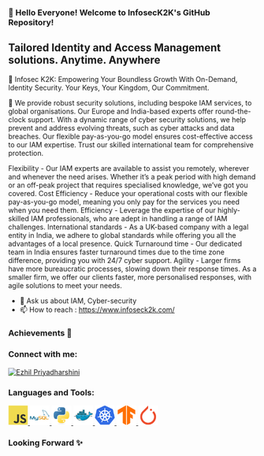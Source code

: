 ### 👋 Hello Everyone! Welcome to InfosecK2K's GitHub Repository!

## Tailored Identity and Access Management solutions. Anytime. Anywhere
💖 Infosec K2K: Empowering Your Boundless Growth With On-Demand, Identity Security. Your Keys, Your Kingdom, Our Commitment.

🌟 We provide robust security solutions, including bespoke IAM services, to global organisations. Our Europe and India-based experts offer round-the-clock support. With a dynamic range of cyber security solutions, we help prevent and address evolving threats, such as cyber attacks and data breaches. Our flexible pay-as-you-go model ensures cost-effective access to our IAM expertise. Trust our skilled international team for comprehensive protection.

Flexibility - Our IAM experts are available to assist you remotely, wherever and whenever the need arises. Whether it’s a peak period with high demand or an off-peak project that requires specialised knowledge, we’ve got you covered.
Cost Efficiency - Reduce your operational costs with our flexible pay-as-you-go model, meaning you only pay for the services you need when you need them.
Efficiency - Leverage the expertise of our highly-skilled IAM professionals, who are adept in handling a range of IAM challenges.
International standards - As a UK-based company with a legal entity in India, we adhere to global standards while offering you all the advantages of a local presence.
Quick Turnaround time - Our dedicated team in India ensures faster turnaround times due to the time zone difference, providing you with 24/7 cyber support.
Agility - Larger firms have more bureaucratic processes, slowing down their response times. As a smaller firm, we offer our clients faster, more personalised responses, with agile solutions to meet your needs.

- 💬 Ask us about IAM, Cyber-security 
- 📫 How to reach : https://www.infoseck2k.com/

### Achievements 🔭

<h3 align="left">Connect with me:</h3>
<p align="left">
<a href="https://www.linkedin.com/company/infosec-k2k/" target="blank"><img align="center" src="https://cdn.jsdelivr.net/npm/simple-icons@3.0.1/icons/linkedin.svg" alt="Ezhil Priyadharshini" height="30" width="40" /></a>
</p>

<h3 align="left">Languages and Tools:</h3>
<p align="left">  
 <a href="https://developer.mozilla.org/en-US/docs/Web/JavaScript" target="_blank"> <img src="https://raw.githubusercontent.com/devicons/devicon/master/icons/javascript/javascript-original.svg" alt="javascript" width="40" height="40"/> </a> <a href="https://www.mysql.com/" target="_blank"> <img src="https://raw.githubusercontent.com/devicons/devicon/master/icons/mysql/mysql-original-wordmark.svg" alt="mysql" width="40" height="40"/> </a>
 <a href="https://www.python.org" target="_blank"> <img src="https://raw.githubusercontent.com/devicons/devicon/master/icons/python/python-original.svg" alt="python" width="40" height="40"/> </a> 
 <a href="https://www.docker.com/" target="_blank"> <img src="https://raw.githubusercontent.com/devicons/devicon/master/icons/docker/docker-original.svg" alt="docker" width="40" height="40"/> </a>
 <a href="https://kubernetes.io/" target="_blank"> <img src="https://raw.githubusercontent.com/devicons/devicon/master/icons/kubernetes/kubernetes-plain.svg" alt="kubernetes" width="40" height="40"/> </a>
 <a href="https://www.tensorflow.org/" target="_blank"> <img src="https://raw.githubusercontent.com/devicons/devicon/master/icons/tensorflow/tensorflow-original.svg" alt="tensorflow" width="40" height="40"/> </a>
 <a href="https://pytorch.org/" target="_blank"> <img src="https://raw.githubusercontent.com/devicons/devicon/master/icons/pytorch/pytorch-original.svg" alt="pytorch" width="40" height="40"/> </a>
</p>

### Looking Forward ✨
